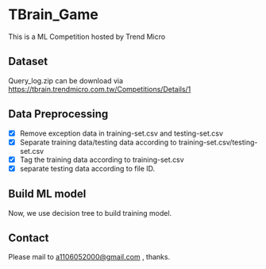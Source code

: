 # TBrain_Game

This is a ML Competition hosted by Trend Micro

## Dataset
Query_log.zip can be download via
https://tbrain.trendmicro.com.tw/Competitions/Details/1

## Data Preprocessing
* [x] Remove exception data in training-set.csv and testing-set.csv 
* [x] Separate training data/testing data according to training-set.csv/testing-set.csv
* [x] Tag the training data according to training-set.csv
* [x] separate testing data according to file ID.

## Build ML model
 Now, we use decision tree to build training model.
## Contact
Please mail to a1106052000@gmail.com , thanks.

